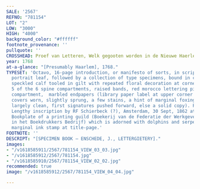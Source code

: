 ```yaml
---
SALE: '2567'
REFNO: "781154"
LOT: "2"
LOW: "3000"
HIGH: "4000"
background_color: "#ffffff"
footnote_provenance: ''
pullquote: ''
CROSSHEAD: Proef van Letteren, Welk gegooten worden in de Nieuwe Haerlemsche Lettergietery.
year: 1768
at-a-glance: "[Presumably Haarlem], 1768."
TYPESET: 'Octavo, 16-page introduction, or manifesto of sorts, in script-styled font,
  portrait leaf, followed by a collection of type specimens, bound in contemporary
  speckled calf tooled in gilt with repeated floral decoration at corners and within
  5 of the 6 spine compartments, raised bands, red morocco lettering piece to one
  compartment,  marbled endpapers (library paper label at upper corner of front cover,
  covers worn, slightly sprung, a few stains, a hint of marginal foxing within, though
  largely clean, first signatures pushed forward, else a solid copy). Provenance:
  Lengthy inscription by RF Schierbeck (?), Amsterdam, 30 Sept, 1862 at front blank,
  Bookplate of a printing guild (Boekerij van de Federatie der Werkgevers Organisatien
  in het Boekdrukkers Bedrijf) which is adorned with dolphins and serpents, additional
  marginal ink stamp at title-page.'
FOOTNOTE: ''
DESCRIPT: "[SPECIMEN BOOK — ENSCHEDE, J., LETTERGIETERY]."
images:
- "/v1618585911/2567/781154_VIEW_03_03.jpg"
- "/v1618585912/2567/781154.jpg"
- "/v1618585910/2567/781154_VIEW_02_02.jpg"
recommended: true
image: "/v1618585912/2567/781154_VIEW_04_04.jpg"

---
```

